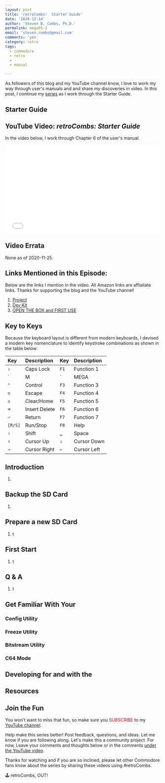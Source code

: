 ```yaml
---
layout: post
title: 'retroCombs:  Starter Guide'
date: '2020-12-14'
author: 'Steven B. Combs, Ph.D.'
permalink: mega65-2
email: 'steven.combs@gmail.com'
comments: 'yes'
category: retro
tags:
  - commodore
  - retro
  - 
  - manual

---
```


As followers of this blog and my YouTube channel know, I love to work my way through user's manuals and and share my discoveries in video. In this post, I continue my [ series](https://www.stevencombs.com/mega65-1) as I work through the  Starter Guide.

## Starter Guide


## YouTube Video: _retroCombs:  Starter Guide_

In the video below, I work through Chapter 6 of the user's manual.

<div style="position:relative;padding-top:56.25%;"><p><iframe src="link" frameborder="0" allowfullscreen="true" mozallowfullscreen="true" webkitallowfullscreen="true" style="position:absolute;top:0;left:0;width:100%;height:100%;"></iframe></p></div>

## Video Errata

None as of 2020-11-25.

## Links Mentioned in this Episode:

Below are the links I mention in the video. All Amazon links are affialiate links. Thanks for supporting the blog and the YouTube channel!

1. [ Project](https://mega65.org/)
4. [ Dev Kit](https://shop.trenz-electronic.de/en/Products/MEGA65/)
5. [ OPEN THE BOX and FIRST USE](https://www.stevencombs.com/mega65-1)
## Key to Keys

Because the  keyboard layout is different from modern keyboards, I devised a modern key nomenclature to identify keystroke combinations as shown in the table below:

| Key    | Description   | Key  | Description |
|:-------|:--------------|:-----|:------------|
| `⇪`    | Caps Lock     | `F1` | Function 1  |
| `|M|` | MEGA     | `F2` | Function 2  |
| `⌃`    | Control       | `F3` | Function 3  |
| `⎋`    | Escape        | `F4` | Function 4  |
| `⌂`    | Clear/Home    | `F5` | Function 5  |
| `⌫`    | Insert Delete | `F6` | Function 6  |
| `⏎`    | Return        | `F7` | Function 7  |
| `[R/S]` | Run/Stop      | `F8` | Help        |
| `⇧`    | Shift         | `␣`  | Space       |
| `↑`    | Cursor Up     | `↓`  | Cursor Down |
| `→`    | Cursor Right  | `←`  | Cursor Left |

## Introduction

1.

## Backup the SD Card

1.

## Prepare a new SD Card

1.  t

## First Start

1. t

## Q & A

1. t

## Get Familiar With Your 

### Config Utility

### Freeze Utility

### Bitstream Utility

### C64 Mode

## Developing for and with the 

## Resources



## Join the Fun
You won't want to miss that fun, so make sure you <font color="red">SUBSCRIBE</font> to my [YouTube channel](https://www.youtube.com/stevencombs).

Help make this series better! Post feedback, questions, and ideas. Let me know if you are following along. Let's make this a community project. For now, Leave your comments and thoughts below or in the comments [under the YouTube video](https://youtu.be/B9_hKwjlqAA).

Thanks for watching and if you are so inclined, please let other Commodore fans know about the series by sharing these videos using #retroCombs.

🕹️ retroCombs, OUT!
<!--stackedit_data:
eyJoaXN0b3J5IjpbLTUwNDM3MDk3MiwtMTY5NDA0OTcwLDM0ND
EzNzM2OCwtMTIwODYyMDE2MCwtMTcyNTg3NjUyMl19
-->